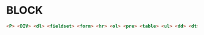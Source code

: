 # BLOCK

```HTML
<P> <DIV> <dl> <fieldset> <form> <hr> <ol> <pre> <table> <ul> <dd> <dt> <li> <td> <th> <thead> <tr> <h1 h2 h3 h4 h5 h6>
```


